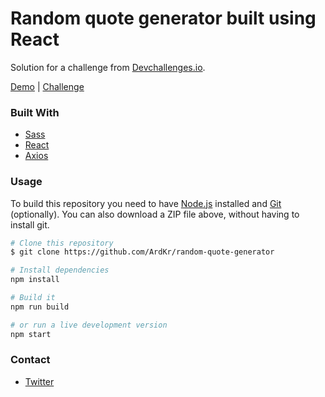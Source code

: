 # Random quote generator built using React

Solution for a challenge from [Devchallenges.io](https://devchallenges.io/).

[Demo](https://gifted-knuth-a1a94b.netlify.app/) | [Challenge](https://devchallenges.io/challenges/8Y3J4ucAMQpSnYTwwWW8)

### Built With

- [Sass](https://sass-lang.com/)
- [React](https://reactjs.org)
- [Axios](https://github.com/axios/axios)

### Usage

To build this repository you need to have [Node.js](https://nodejs.org/en/) installed and [Git](https://git-scm.com/downloads) (optionally). You can also download a ZIP file above, without having to install git.

```bash
# Clone this repository
$ git clone https://github.com/ArdKr/random-quote-generator

# Install dependencies
npm install

# Build it
npm run build

# or run a live development version
npm start

```

### Contact

- [Twitter](https://twitter.com/ArdKr4)
